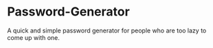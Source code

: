 # Password-Generator

A quick and simple password generator for people who are too lazy to come up with one. 
